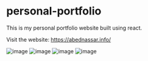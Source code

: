 # personal-portfolio

This is my personal portfolio website built using react.

Visit the website: https://abednassar.info/

![image](https://user-images.githubusercontent.com/57958425/223472060-7e8e818b-0274-4234-b28e-487ebb53a446.png)
![image](https://user-images.githubusercontent.com/57958425/223472325-9ede1d4f-bdf5-4220-bae9-d13cce5de4e8.png)
![image](https://user-images.githubusercontent.com/57958425/223472412-014d8aa5-1ec5-460a-90b5-363bf0103681.png)
![image](https://user-images.githubusercontent.com/57958425/223472518-69a07f4c-f34f-4baa-8033-584d62c730e6.png)
